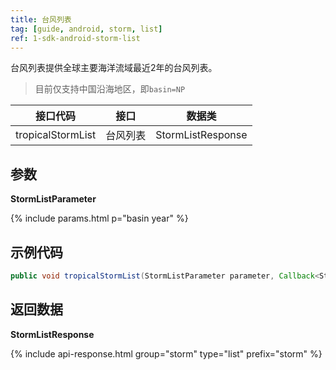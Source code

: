 ```yaml
---
title: 台风列表
tag: [guide, android, storm, list]
ref: 1-sdk-android-storm-list
---
```


台风列表提供全球主要海洋流域最近2年的台风列表。

> 目前仅支持中国沿海地区，即`basin=NP`

| 接口代码| 接口          | 数据类  |
| -------- | ---------------- | ------- |
| tropicalStormList| 台风列表  | StormListResponse |

## 参数

**StormListParameter**

{% include params.html p="basin year" %}

## 示例代码

```java
public void tropicalStormList(StormListParameter parameter, Callback<StormListResponse> callback);
```

## 返回数据

**StormListResponse**

{% include api-response.html group="storm" type="list" prefix="storm"  %}

<!-- | 属性            | 说明     | 示例值                    |
| --------------- | -------- | ---------------------- |
| getCode         | 参考[状态码](/docs/resource/status-code/)  | 200       |
| getUpdateTime | 接口更新时间 | 2017-10-25T04:34+08:00      |
| getFxLink | 所查询城市的天气预报网页  | https://www.qweather.com |
| getStorm | 台风数据 | List&lt;Storm&gt; |
| getRefer         | Refer 数据来源以及数据授权 | Refer  |


**Refer**

| 属性        | 说明        | 类型                | 示例值        |
| ---------- | ----------- | ------------------ | ------------ |
| getSources | 原始数据来源  | List&lt;String&gt; | QWeather     |
| getLicense | 使用许可      | List&lt;String&gt; | QWeather Developers License |


**Storm**

| 属性         | 说明                                                                    | 示例值               |
| ------------ | ----------------------------------------------------- | -------------------- |
| getId      | 台风ID                               | NP_2101 |
| getName        | 台风名称                                      | 杜鹃           |
| getBasin       | 台风所处流域                              |    NP    |
| getYear       | 台风所处年份                              |    2021    |
| getActive       | 是否为活跃台风<br />`1` 活跃台风 <br /> `0` 停编                              |    0    |
 -->

